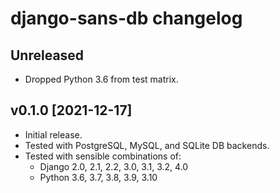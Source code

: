 # django-sans-db changelog

## Unreleased

- Dropped Python 3.6 from test matrix.

## v0.1.0 [2021-12-17]

- Initial release.
- Tested with PostgreSQL, MySQL, and SQLite DB backends.
- Tested with sensible combinations of:
  - Django 2.0, 2.1, 2.2, 3.0, 3.1, 3.2, 4.0
  - Python 3.6, 3.7, 3.8, 3.9, 3.10
